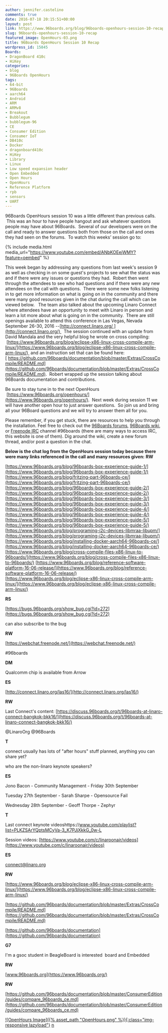 ```yaml
---
author: jennifer.castelino
comments: true
date: 2016-07-18 20:15:51+00:00
layout: post
link: https://www.96boards.org/blog/96boards-openhours-session-10-recap/
slug: 96boards-openhours-session-10-recap
featured_image: OpenHours-03.png
title: 96Boards OpenHours Session 10 Recap
wordpress_id: 15845
Boards:
- DragonBoard 410c
- HiKey
categories:
- blog
- 96Boards OpenHours
tags:
- 64-bit
- 96Boards
- aarch64
- Android
- ARM
- ARMv8
- Breakout
- Bubblegum
- bubblegum-96
- CE
- Consumer Edition
- Consumer IoT
- DB410c
- Docker
- dragonboard410c
- HiKey
- Library
- Linux
- Low speed expansion header
- Open Embedded
- Open Hours
- OpenHours
- Reference Platform
- rpb
- sensors
- UART
---
```


96Boards OpenHours session 10 was a little different than previous calls.  This was an hour to have people hangout and ask whatever questions people may have about 96Boards.  Several of our developers were on the call and ready to answer questions both from those on the call and ones they had seen on the forums.  To watch this weeks’ session go to:

{% include media.html media_url="https://www.youtube.com/embed/ANbKOEejWMY?feature=oembed" %}



This week began by addressing any questions from last week's session 9 as well as checking in on some guest's projects to see what the status was and if there were any issues or questions they had.  Robert then went through the attendees to see who had questions and if there were any new attendees on the call with questions.  There were some new folks listening in to get more information on what is going on in the community and there were many good resources given in the chat during the call which can be viewed below.   The team also talked about the upcoming Linaro Connect where attendees have an opportunity to meet with Linaro in person and learn a lot more about what is going on in the community.  There are still openings available to attend this conference in Las Vegas, Nevada September 26-30, 2016 --[http://connect.linaro.org/ ](http://connect.linaro.org/)   The session continued with an update from David Mandala and the very helpful blog he wrote on cross compiling:  [https://www.96boards.org/blog/eclipse-x86-linux-cross-compile-arm-linux/](https://www.96boards.org/blog/eclipse-x86-linux-cross-compile-arm-linux/)  and an instruction set that can be found here: [ https://github.com/96boards/documentation/blob/master/Extras/CrossCompile/README.md](https://github.com/96boards/documentation/blob/master/Extras/CrossCompile/README.md).  Robert wrapped up the session talking about 96Boards documentation and contributions.

Be sure to stay tune in to the next OpenHours  [https://www.96boards.org/openhours/](https://www.96boards.org/openhours/).  Next week during session 11 we will have another open hour to just answer questions.  So join us and bring all your 96Board questions and we will try to answer them all for you.

Please remember, if you get stuck, there are resources to help you through the installation. Feel free to check out the [96Boards forums](https://discuss.96boards.org/), [96Boards wiki](https://github.com/96boards/documentation/wiki), or [Freenode IRC](http://webchat.freenode.net/?channels=%2396boards) channel #96boards (there are many ways to access IRC, this website is one of them). Dig around the wiki, create a new forum thread, and/or post a question in the chat.

**Below is the chat log from the OpenHours session today because there were many links referenced in the call and many resources given:**
**RW**

[https://www.96boards.org/blog/96boards-box-experience-guide-1/](https://www.96boards.org/blog/96boards-box-experience-guide-1/) [https://www.96boards.org/blog/fritzing-part-96boards-ce/](https://www.96boards.org/blog/fritzing-part-96boards-ce/) [https://www.96boards.org/blog/96boards-box-experience-guide-2/](https://www.96boards.org/blog/96boards-box-experience-guide-2/) [https://www.96boards.org/blog/96boards-box-experience-guide-3/](https://www.96boards.org/blog/96boards-box-experience-guide-3/) [https://www.96boards.org/blog/96boards-box-experience-guide-4/](https://www.96boards.org/blog/96boards-box-experience-guide-4/) [https://www.96boards.org/blog/96boards-box-experience-guide-5/](https://www.96boards.org/blog/96boards-box-experience-guide-5/) [https://www.96boards.org/blog/programing-i2c-devices-libmraa-libupm/](https://www.96boards.org/blog/programing-i2c-devices-libmraa-libupm/) [https://www.96boards.org/blog/installing-docker-aarch64-96boards-ce/](https://www.96boards.org/blog/installing-docker-aarch64-96boards-ce/) [https://www.96boards.org/blog/cross-compile-files-x86-linux-to-96boards/](https://www.96boards.org/blog/cross-compile-files-x86-linux-to-96boards/) [https://www.96boards.org/blog/reference-software-platform-16-06-release/](https://www.96boards.org/blog/reference-software-platform-16-06-release/) [https://www.96boards.org/blog/eclipse-x86-linux-cross-compile-arm-linux/](https://www.96boards.org/blog/eclipse-x86-linux-cross-compile-arm-linux/)

**RS**

[https://bugs.96boards.org/show_bug.cgi?id=272](https://bugs.96boards.org/show_bug.cgi?id=272)

can also subscribe to the bug

**RW**

[https://webchat.freenode.net/](https://webchat.freenode.net/)

#96boards

**DM**

Qualcomm chip is available from Arrow

**ES**

[http://connect.linaro.org/las16/](http://connect.linaro.org/las16/)

**RW**

Last Connect's content: [https://discuss.96boards.org/t/96boards-at-linaro-connect-bangkok-bkk16/](https://discuss.96boards.org/t/96boards-at-linaro-connect-bangkok-bkk16/)

@LinaroOrg @96Boards

**T**

connect usually has lots of "after hours" stuff planned, anything you can share yet?

who are the non-linaro keynote speakers?

**ES**

Jono Bacon - Community Management - Friday 30th September

Tuesday 27th September - Sarah Sharpe - Opensource Fail

Wednesday 28th September - Geoff Thorpe - Zephyr

**T**

Last connect keynote videoshttps://www.youtube.com/playlist?list=PLKZSArYQptsMCyVa-3_K7PJjXkkG_0w-L

Session videos: [https://www.youtube.com/c/linaroonair/videos](https://www.youtube.com/c/linaroonair/videos)

**ES**

[connect@linaro.org](mailto:connect@linaro.org)

**RW**

[https://www.96boards.org/blog/eclipse-x86-linux-cross-compile-arm-linux/](https://www.96boards.org/blog/eclipse-x86-linux-cross-compile-arm-linux/)

[https://github.com/96boards/documentation/blob/master/Extras/CrossCompile/README.md](https://github.com/96boards/documentation/blob/master/Extras/CrossCompile/README.md)

[https://github.com/96boards/documentation](https://github.com/96boards/documentation)

**G7**

I'm a gsoc student in BeagleBoard is interested  board and Embedded

**RW**

[www.96boards.org](https://www.96boards.org/)

**RW**

[https://github.com/96boards/documentation/blob/master/ConsumerEdition/guides/compare_96boards_ce.md](https://github.com/96boards/documentation/blob/master/ConsumerEdition/guides/compare_96boards_ce.md)

[![OpenHours Image]({% asset_path "OpenHours.png" %}){:class="img-responsive lazyload"}](https://www.96boards.org/openhours/)
[n](https://www.96boards.org/blog/installing-docker-aarch64-96boards-ce/)
